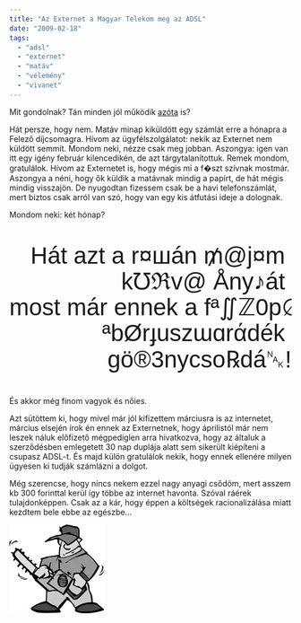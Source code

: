 ```yaml
---
title: "Az Externet a Magyar Telekom meg az ADSL"
date: "2009-02-18"
tags: 
  - "adsl"
  - "externet"
  - "matáv"
  - "vélemény"
  - "vivanet"
---
```


Mit gondolnak? Tán minden jól működik [azóta](https://csokavar.hu/blog/2009/01/adsl-viszontagsagok/) is?

Hát persze, hogy nem. Matáv minap kiküldött egy számlát erre a hónapra a Felező díjcsomagra. Hívom az ügyfélszolgálatot: nekik az Externet nem küldött semmit. Mondom neki, nézze csak meg jobban. Aszongya: igen van itt egy igény február kilencedikén, de azt tárgytalanítottuk. Remek mondom, gratulálok. Hívom az Externetet is, hogy mégis mi a f�szt szívnak mostmár. Aszongya a néni, hogy ők küldik a matávnak mindig a papírt, de hát mégis mindig visszajön. De nyugodtan fizessem csak be a havi telefonszámlát, mert biztos csak arról van szó, hogy van egy kis átfutási ideje a dolognak.

Mondom neki: két hónap?

<pre style="font-family:arial; font-size: 3em; line-height:1.1em;text-align:right">
Hát azt a r¤шán ₥@j¤m 
k℧ℜv@ Åny♪át 
most már ennek a fª∬ℤ0p∅ 
ªbØrɟuszɯɑrάdék 
gö®3nycso℞dá␕!
</pre>

És akkor még finom vagyok és nőies.

Azt sütöttem ki, hogy mivel már jól kifizettem márciusra is az internetet, március elsején írok én ennek az Externetnek, hogy áprilistól már nem leszek náluk előfizető mégpediglen arra hivatkozva, hogy az általuk a szerződésben emlegetett 30 nap duplája alatt sem sikerült kiépíteni a csupasz ADSL-t. És majd külön gratulálok nekik, hogy ennek ellenére milyen ügyesen ki tudják számlázni a dolgot.

Még szerencse, hogy nincs nekem ezzel nagy anyagi csődöm, mert asszem kb 300 forinttal kerül így többe az internet havonta. Szóval ráérek tulajdonképpen. Csak az a kár, hogy éppen a költségek racionalizálása miatt kezdtem bele ebbe az egészbe... 

![tobw0106](images/tobw0106.webp)
